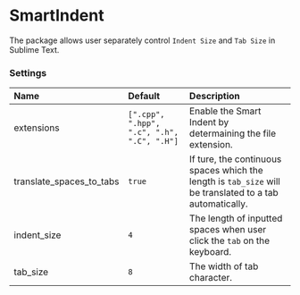 # SmartIndent
The package allows user separately control `Indent Size` and `Tab Size` in Sublime Text.

### Settings
| Name | Default | Description
|:-|:-|:-
| extensions | `[".cpp", ".hpp", ".c", ".h", ".C", ".H"]` | Enable the Smart Indent by determaining the file extension.
| translate_spaces_to_tabs | `true` | If ture, the continuous spaces which the length is `tab_size` will be translated to a tab automatically. 
| indent_size | `4` | The length of inputted spaces when user click the `tab` on the keyboard.
| tab_size | `8` | The width of tab character.
